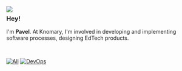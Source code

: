 <image src="https://ice2038.github.io/images/blackcat-obg-min.png" align="left" />

### Hey!

I'm **Pavel**. At Knomary, I'm involved in developing and implementing software processes, designing EdTech products.

<br>

[![All](https://img.shields.io/static/v1?label=experience+in+Software+Engineering+and+DevOps&message=13%2B+years&color=2ea44f)](https://) [![DevOps](https://img.shields.io/static/v1?label=experience+in+cloud+technologies&message=5%2B+years&color=2ea44f)](https://)
